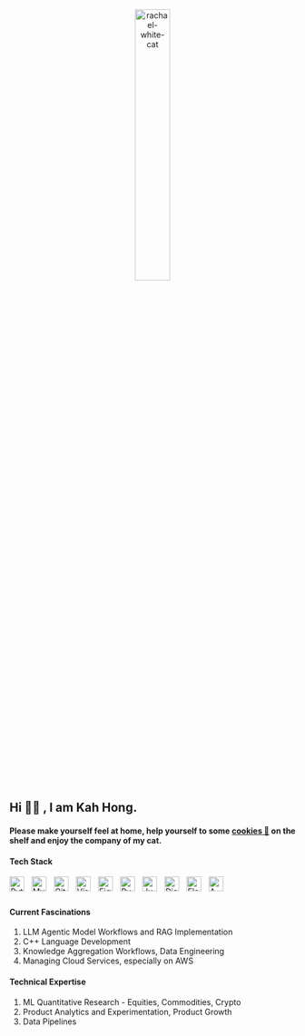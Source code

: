 <div id="header" align="center">
<picture>
                    <source media="(prefers-color-scheme: dark)" srcset="https://media.giphy.com/media/v1.Y2lkPTc5MGI3NjExenJ6MDRvYzR6dzZpMTFsdTNseXFhaWJyejZrcWhkczhmbG4xbjRkMiZlcD12MV9pbnRlcm5hbF9naWZfYnlfaWQmY3Q9Zw/3uj7PASMahBMWv9BX4/giphy.gif" width="35%" >
                    <img src="https://media.giphy.com/media/v1.Y2lkPTc5MGI3NjExb2xlcHdmYzljcXV4YTFyemVwOG5kcXVneWhldTFsNGltMjhyaWNhMyZlcD12MV9pbnRlcm5hbF9naWZfYnlfaWQmY3Q9Zw/G585gPLutXAtTWThRy/giphy.gif" alt="rachael-white-cat" width="35%" />
          </picture>
</div>

## Hi 👋🏻 , I am Kah Hong.
#### Please make yourself feel at home, help yourself to some **<a href="https://kahhongt.github.io/">cookies 🍪</a>** on the shelf and enjoy the company of my cat.

#### Tech Stack
<img align="left" alt="Python" width="26px" src="https://cdn.jsdelivr.net/gh/devicons/devicon/icons/python/python-original.svg" style="padding-right:10px;" />
<img align="left" alt="MySQL" width="26px" src="https://cdn.jsdelivr.net/gh/devicons/devicon/icons/mysql/mysql-original.svg" style="padding-right:10px;" />
<img align="left" alt="Git" width="26px" src="https://cdn.jsdelivr.net/gh/devicons/devicon/icons/git/git-original.svg" style="padding-right:10px;" />
<img align="left" alt="Visual Studio Code" width="26px" src="https://cdn.jsdelivr.net/gh/devicons/devicon/icons/vscode/vscode-original.svg" style="padding-right:10px;" />
<img align="left" alt="Figma" width="26px" src="https://cdn.jsdelivr.net/gh/devicons/devicon/icons/figma/figma-original.svg" style="padding-right:10px;" />
<img align="left" alt="Pycharm" width="26px" src="https://cdn.jsdelivr.net/gh/devicons/devicon/icons/pycharm/pycharm-original.svg" style="padding-right:10px;" />
<img align="left" alt="Jupyter" width="26px" src="https://cdn.jsdelivr.net/gh/devicons/devicon/icons/jupyter/jupyter-original.svg" style="padding-right:10px;" />
<img align="left" alt="Django" width="26px" src="https://cdn.jsdelivr.net/gh/devicons/devicon/icons/django/django-plain-wordmark.svg" style="padding-right:10px;" />
<img align="left" alt="Flask" width="26px" src="https://cdn.jsdelivr.net/gh/devicons/devicon/icons/flask/flask-original-wordmark.svg" style="padding-right:10px;" />
<img align="left" alt="AWS" width="26px" src="https://cdn.jsdelivr.net/gh/devicons/devicon/icons/amazonwebservices/amazonwebservices-original-wordmark.svg" style="padding-right:10px;" />

<br></br>
#### Current Fascinations
1. LLM Agentic Model Workflows and RAG Implementation
2. C++ Language Development
3. Knowledge Aggregation Workflows, Data Engineering
4. Managing Cloud Services, especially on AWS


#### Technical Expertise
1. ML Quantitative Research - Equities, Commodities, Crypto
2. Product Analytics and Experimentation, Product Growth
3. Data Pipelines

<!--
**kahhongt/kahhongt** is a ✨ _special_ ✨ repository because its `README.md` (this file) appears on your GitHub profile.

Here are some ideas to get you started:

- 🔭 I’m currently working on ...
- 🌱 I’m currently learning ...
- 👯 I’m looking to collaborate on ...
- 🤔 I’m looking for help with ...
- 💬 Ask me about ...
- 📫 How to reach me: ...
- 😄 Pronouns: ...
- ⚡ Fun fact: ...
-->
